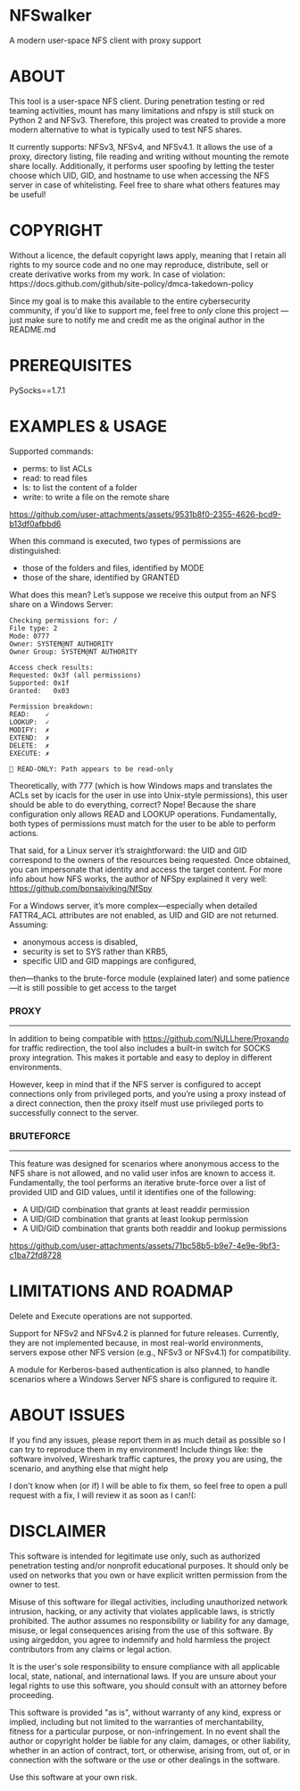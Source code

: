 # NFSwalker
A modern user-space NFS client with proxy support



<h1>ABOUT</h1>

This tool is a user-space NFS client. During penetration testing or red teaming activities, mount has many limitations and nfspy is still stuck on Python 2 and NFSv3. Therefore, this project was created to provide a more modern alternative to what is typically used to test NFS shares. 

It currently supports: NFSv3, NFSv4, and NFSv4.1.
It allows the use of a proxy, directory listing, file reading and writing without mounting the remote share locally. Additionally, it performs user spoofing by letting the tester choose which UID, GID, and hostname to use when accessing the NFS server in case of whitelisting.
Feel free to share what others features may be useful!

<h1>COPYRIGHT</h1>
Without a licence, the default copyright laws apply, meaning that I retain all rights to my source code and no one may reproduce, distribute, sell or create derivative works from my work. In case of violation: https://docs.github.com/github/site-policy/dmca-takedown-policy

Since my goal is to make this available to the entire cybersecurity community, if you'd like to support me, feel free to *only*  clone this project — just make sure to notify me and credit me as the original author in the README.md

<h1>PREREQUISITES</h1>
PySocks==1.7.1




<h1>EXAMPLES & USAGE</h1>


Supported commands: 
- perms: to list ACLs
- read: to read files
- ls: to list the content of a folder
- write: to write a file on the remote share


https://github.com/user-attachments/assets/9531b8f0-2355-4626-bcd9-b13df0afbbd6



When this command is executed, two types of permissions are distinguished:

- those of the folders and files, identified by MODE
- those of the share, identified by GRANTED

What does this mean? Let’s suppose we receive this output from an NFS share on a Windows Server:

```
Checking permissions for: /
File type: 2
Mode: 0777          
Owner: SYSTEM@NT AUTHORITY
Owner Group: SYSTEM@NT AUTHORITY

Access check results:
Requested: 0x3f (all permissions)
Supported: 0x1f
Granted:   0x03

Permission breakdown:
READ:    ✓
LOOKUP:  ✓
MODIFY:  ✗
EXTEND:  ✗
DELETE:  ✗
EXECUTE: ✗

🔴 READ-ONLY: Path appears to be read-only
```

Theoretically, with 777 (which is how Windows maps and translates the ACLs set by icacls for the user in use into Unix-style permissions), this user should be able to do everything, correct?
Nope! Because the share configuration only allows READ and LOOKUP operations.
Fundamentally, both types of permissions must match for the user to be able to perform actions.

That said, for a Linux server it’s straightforward: the UID and GID correspond to the owners of the resources being requested. Once obtained, you can impersonate that identity and access the target content. For more info about how NFS works, the author of NFSpy explained it very well: https://github.com/bonsaiviking/NfSpy

For a Windows server, it’s more complex—especially when detailed FATTR4_ACL attributes are not enabled, as UID and GID are not returned.
Assuming:

- anonymous access is disabled,
- security is set to SYS rather than KRB5,
- specific UID and GID mappings are configured,

then—thanks to the brute-force module (explained later) and some patience—it is still possible to get access to the target



### PROXY
***

In addition to being compatible with https://github.com/NULLhere/Proxando for traffic redirection, the tool also includes a built-in switch for SOCKS proxy integration. This makes it portable and easy to deploy in different environments.

However, keep in mind that if the NFS server is configured to accept connections only from privileged ports, and you’re using a proxy instead of a direct connection, then the proxy itself must use privileged ports to successfully connect to the server.


### BRUTEFORCE
***
This feature was designed for scenarios where anonymous access to the NFS share is not allowed, and no valid user infos are known to access it.
Fundamentally, the tool performs an iterative brute-force over a list of provided UID and GID values, until it identifies one of the following:

- A UID/GID combination that grants at least readdir permission
- A UID/GID combination that grants at least lookup permission
- A UID/GID combination that grants both readdir and lookup permissions


https://github.com/user-attachments/assets/71bc58b5-b9e7-4e9e-9bf3-c1ba72fd8728


<h1>LIMITATIONS AND ROADMAP</h1>
Delete and Execute operations are not supported.

Support for NFSv2 and NFSv4.2 is planned for future releases. Currently, they are not implemented because, in most real-world environments, servers expose other NFS version (e.g., NFSv3 or NFSv4.1) for compatibility.

A module for Kerberos-based authentication is also planned, to handle scenarios where a Windows Server NFS share is configured to require it.


<h1>ABOUT ISSUES</h1>
If you find any issues, please report them in as much detail as possible so I can try to reproduce them in my environment! Include things like: the software involved, Wireshark traffic captures, the proxy you are using, the scenario, and anything else that might help

I don't know when (or if) I will be able to fix them, so feel free to open a pull request with a fix, I will review it as soon as I can!(:


<h1>DISCLAIMER</h1>

This software is intended for legitimate use only, such as authorized penetration testing and/or nonprofit educational purposes. It should only be used on networks that you own or have explicit written permission from the owner to test.

Misuse of this software for illegal activities, including unauthorized network intrusion, hacking, or any activity that violates applicable laws, is strictly prohibited. The author assumes no responsibility or liability for any damage, misuse, or legal consequences arising from the use of this software. By using airgeddon, you agree to indemnify and hold harmless the project contributors from any claims or legal action.

It is the user's sole responsibility to ensure compliance with all applicable local, state, national, and international laws. If you are unsure about your legal rights to use this software, you should consult with an attorney before proceeding.

This software is provided "as is", without warranty of any kind, express or implied, including but not limited to the warranties of merchantability, fitness for a particular purpose, or non-infringement. In no event shall the author or copyright holder be liable for any claim, damages, or other liability, whether in an action of contract, tort, or otherwise, arising from, out of, or in connection with the software or the use or other dealings in the software.

Use this software at your own risk.
